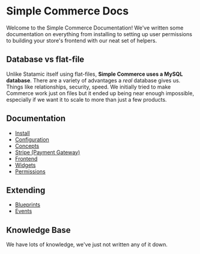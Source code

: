 # Simple Commerce Docs

Welcome to the Simple Commerce Documentation! We've written some documentation on everything from installing to setting up user permissions to building your store's frontend with our neat set of helpers.

## Database vs flat-file

Unlike Statamic itself using flat-files, **Simple Commerce uses a MySQL database**. There are a variety of advantages a *real* database gives us. Things like relationships, security, speed. We initially tried to make Commerce work just on files but it ended up being near enough impossible, especially if we want it to scale to more than just a few products.

## Documentation

* [Install](./install.md)
* [Configuration](./configuration.md)
* [Concepts](./concepts.md)
* [Stripe (Payment Gateway)](./stripe.md)
* [Frontend](./frontend.md)
* [Widgets](./widgets.md)
* [Permissions](./permissions.md)

## Extending

* [Blueprints](./blueprints.md)
* [Events](./events.md)

## Knowledge Base

We have lots of knowledge, we've just not written any of it down.
